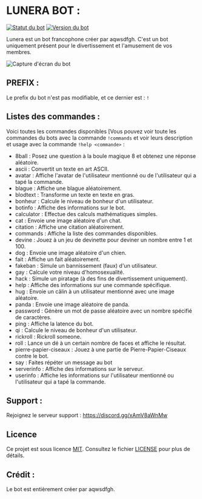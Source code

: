 # LUNERA BOT :

[![Statut du bot](https://img.shields.io/badge/statut-en%20ligne-brightgreen.svg)](https://discord.gg/xAmV8aWnMw)
[![Version du bot](https://img.shields.io/badge/version-1.0.0-blue.svg)](https://github.com/aqwsdfgh/Lunera-Doc/tree/main)

Lunera est un bot francophone créer par aqwsdfgh. C'est un bot uniquement présent pour le divertissement et l'amusement de vos membres.

![Capture d'écran du bot](https://media.discordapp.net/attachments/1147256323872927915/1147307315419168929/image.png)

## PREFIX :

Le prefix du bot n'est pas modifiable, et ce dernier est : `!`
## Listes des commandes :

Voici toutes les commandes disponibles [Vous pouvez voir toute les commandes du bots avec la commande `!commands` et voir leurs description et usage avec la commande `!help <commande>` :

  - 8ball : Posez une question à la boule magique 8 et obtenez une réponse aléatoire.
  - ascii : Convertit un texte en art ASCII.
  - avatar : Affiche l'avatar de l'utilisateur mentionné ou de l'utilisateur qui a tapé la commande.
  - blague : Affiche une blague aléatoirement.
  - blodtext : Transforme un texte en texte en gras.
  - bonheur : Calcule le niveau de bonheur d'un utilisateur.
  - botinfo : Affiche des informations sur le bot.
  - calculator : Effectue des calculs mathématiques simples.
  - cat : Envoie une image aléatoire d'un chat.
  - citation : Affiche une citation aléatoirement.
  - commands : Affiche la liste des commandes disponibles.
  - devine : Jouez à un jeu de devinette pour deviner un nombre entre 1 et 100.
  - dog : Envoie une image aléatoire d'un chien.
  - fait : Affiche un fait aléatoirement.
  - fakeban : Simule un bannissement (faux) d'un utilisateur.
  - gay : Calcule votre niveau d'homosexualité.
  - hack : Simule un piratage (à des fins de divertissement uniquement).
  - help : Affiche des informations sur une commande spécifique.
  - hug : Envoie un câlin à un utilisateur mentionné avec une image aléatoire.
  - panda : Envoie une image aléatoire de panda.
  - password : Génère un mot de passe aléatoire avec un nombre spécifié de caractères.
  - ping : Affiche la latence du bot.
  - qi : Calcule le niveau de bonheur d'un utilisateur.
  - rickroll : Rickroll someone.
  - roll : Lance un dé à un certain nombre de faces et affiche le résultat.
  - pierre-papier-ciseaux : Jouez à une partie de Pierre-Papier-Ciseaux contre le bot.
  - say : Faites répéter un message au bot
  - serverinfo : Affiche des informations sur le serveur.
  - userinfo : Affiche les informations sur l'utilisateur mentionné ou l'utilisateur qui a tapé la commande.

## Support :

Rejoignez le serveur support : https://discord.gg/xAmV8aWnMw

## Licence

Ce projet est sous licence [MIT](LICENSE). Consultez le fichier [LICENSE](LICENSE) pour plus de détails.

## Crédit :

Le bot est entièrement créer par aqwsdfgh.

